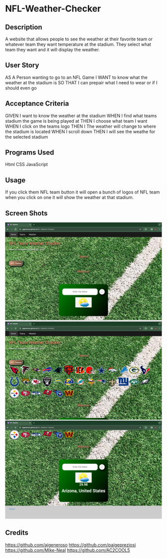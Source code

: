 # NFL-Weather-Checker

## Description
A website that allows people to see the weather at their favorite team or whatever team they want temperature at the stadium. They select what team they want and it will display the weather.

## User Story
AS A Person wanting to go to an NFL Game
I WANT to know what the weather at the stadium is
SO THAT I can prepair what I need to wear or if I should even go

## Acceptance Criteria
GIVEN I want to know the weather at the stadium
WHEN I find what teams stadium the game is being played at
THEN I choose what team I want
WHEN I click on the teams logo
THEN I The weather will change to where the stadium is located
WHEN I scroll down
THEN I will see the weathe for the selected stadium


## Programs Used
Html
CSS
JavaScript

## Usage
If you click them NFL team button it will open a bunch of logos of NFL team when you click on one it will show the weather at that stadium.

## Screen Shots
![Alt text](<Assets/images/Screen Shot 2024-01-08 at 10.58.39 AM.png>)
![Alt text](<Assets/images/Screen Shot 2024-01-08 at 10.58.54 AM.png>)
![Alt text](<Assets/images/Screen Shot 2024-01-08 at 10.59.22 AM.png>)

## Credits
https://github.com/ajgeneroso
https://github.com/paigepreziosi
https://github.com/Mike-Neal
https://github.com/AC2COOL5

